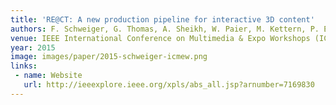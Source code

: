 ```yaml
---
title: 'RE@CT: A new production pipeline for interactive 3D content'
authors: F. Schweiger, G. Thomas, A. Sheikh, W. Paier, M. Kettern, P. Eisert, J.S. Franco, M. Volino, P. Huang, J. Collomosse, A. Hilton, V. Jantet, and P. Smyth
venue: IEEE International Conference on Multimedia & Expo Workshops (ICMEW)
year: 2015
image: images/paper/2015-schweiger-icmew.png
links:
 - name: Website
   url: http://ieeexplore.ieee.org/xpls/abs_all.jsp?arnumber=7169830
---
```


